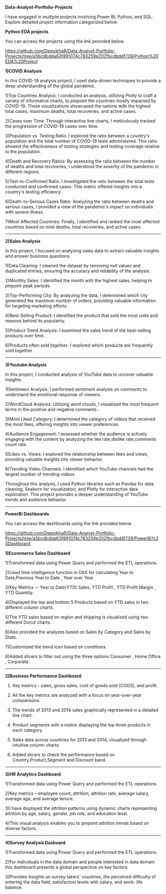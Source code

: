 **Data-Analyst-Portfolio-Projects**

I have engaged in multiple projects involving Power BI, Python, and SQL. Explore detailed project information categorized below.


**Python EDA projects**

You can access the projects using the link provided below.

https://github.com/DeepikhaR/Data-Analyst-Portfolio-Projects/tree/a5bcdbdda63f891074c783259e202fbcdbddf739/Python%20EDA%20Project



__1)COVID Analysis__



  In this COVID-19 analysis project, I used data-driven techniques to provide a deep understanding of the global pandemic. 

  1)Top Countries Analysis: I conducted an analysis, utilizing Plotly to craft a variety of informative charts, to pinpoint the countries mostly 
  impacted by COVID-19. These visualizations showcased the nations with the highest total cases, maximum deaths, total recoveries, and active 
  cases. 

  2)Cases over Time: Through interactive line charts, I meticulously tracked the progression of COVID-19 cases over time. 

  3)Population vs. Testing Ratio: I explored the ratio between a country's population and the total number of COVID-19 tests administered. This 
  ratio showed the effectiveness of testing strategies and testing coverage relative to the population.

  4)Death and Recovery Ratios: By assessing the ratio between the number of deaths and total recoveries, I understood the severity of the 
  pandemic in different regions. 

  5)Test-to-Confirmed Ratio: I investigated the ratio between the total tests conducted and confirmed cases. This metric offered insights into a 
  country's testing efficiency .

  6)Death-to-Serious Cases Ratio: Analyzing the ratio between deaths and serious cases, I provided a view of the pandemic's impact on individuals 
  with severe illness.

  7)Most Affected Countries: Finally, I identified and ranked the most affected countries based on total deaths, total recoveries, and active 
  cases. 


---------------------------------------------------------------------------------------------------------------------------------------------------------------------------


__2)Sales Analysis__



  In this project, I focused on analyzing sales data to extract valuable insights and answer business questions.

  1)Data Cleaning: I cleaned the dataset by removing null values and duplicated entries, ensuring the accuracy and reliability of the analysis.

  2)Monthly Sales: I identified the month with the highest sales, helping to pinpoint peak periods.

  3)Top-Performing City: By analyzing the data, I determined which city generated the maximum number of orders, providing valuable information 
  for targeting marketing efforts.

  4)Best-Selling Product: I identified the product that sold the most units and reasons behind its popularity.

  5)Product Trend Analysis: I examined the sales trend of the best-selling products over time.

  6)Products often sold together:  I explored which products are frequently sold together .


---------------------------------------------------------------------------------------------------------------------------------------------------------------------------



__3)Youtube Analysis__



  In this project, I conducted analysis of YouTube data to uncover valuable insights. 

  1)Sentiment Analysis: I performed sentiment analysis on comments to understand the emotional response of viewers.

  2)WordCloud Analysis: Utilizing word clouds, I visualized the most frequent terms in the positive and negative comments .

  3)Most Liked Category: I determined the category of videos that received the most likes, offering insights into viewer preferences.

  4)Audience Engagement: I assessed whether the audience is actively engaging with the content by analyzing the like rate,dislike rate,comments 
  count rate.

  5)Likes vs. Views: I explored the relationship between likes and views, providing valuable insights into viewer behavior.

  6)Trending Video Channels: I identified which YouTube channels had the largest number of trending videos.

  Throughout this analysis, I used Python libraries such as Pandas for data cleaning, Seaborn for visualization, and Plotly for interactive data 
  exploration. This project provides a deeper understanding of YouTube trends and audience behavior.



---------------------------------------------------------------------------------------------------------------------------------------------------------------------------

**PowerBi Dashboards**



You can access the dashboards using the link provided below.


https://github.com/DeepikhaR/Data-Analyst-Portfolio-Projects/tree/a5bcdbdda63f891074c783259e202fbcdbddf739/PowerBI%20Dashboard




__1)Ecommerce Sales Dashboard__

 


   1)Transformed data using Power Query and performed the ETL operations.

   2)Used time intelligence function in DAX for calculating Year to Date,Previous Year to Date , Year over Year.

   3)Key Metrics -- Year to Date(YTD) Sales, YTD Profit , YTD Profit Margin , YTD Quantity.

   4)Displayed the top and bottom 5 Products based on YTD sales in two different column charts.

   5)The YTD sales based on region and shipping is visualized using two different Donut charts.

   6)Also provided the analyzes based on Sales by Category and Sales by State. 

   7)Customized the trend icon based on conditions.

   8)Added slicers to filter out using the three options Consumer , Home Office , Corporate.



---------------------------------------------------------------------------------------------------------------------------------------------------------------------------



__2)Business Performance Dashboard__





  1) Key metrics - sales, gross sales, cost of goods sold (COGS), and profit.

  2) All the key metrics are  analyzed with a focus on year-over-year comparisons.

  3) The trends of 2013 and 2014 sales graphically represented in a detailed line chart. 

  4) Product segments with a matrix displaying the top three products in each category. 

  5) Sales data across countries for 2013 and 2014, visualized through intuitive column charts. 

  6) Added slicers to check the performance based on Country,Product,Segment and Discount band.


---------------------------------------------------------------------------------------------------------------------------------------------------------------------------


__3)HR Analytics Dashboard__




  1)Transformed data using Power Query and performed the ETL operations.

  2)Key metrics - employee count, attrition, attrition rate, average salary, average age, and average tenure. 

  3)I have displayed the attrition patterns using dynamic charts representing attrition by age, salary, gender, job role, and education level.

  4)This visual analysis enables you to pinpoint attrition trends based on diverse factors.


---------------------------------------------------------------------------------------------------------------------------------------------------------------------------


__4)Survey Analysis Dasboard__




  1)Transformed data using Power Query and performed the ETL operations.

  2)For individuals in the data domain and people interested in data domain this dashboard presents a global perspective on key factors.

  3)Provides insights on survey takers' countries, the perceived difficulty of entering the data field, satisfaction levels with salary, and 
  work- life balance. 





